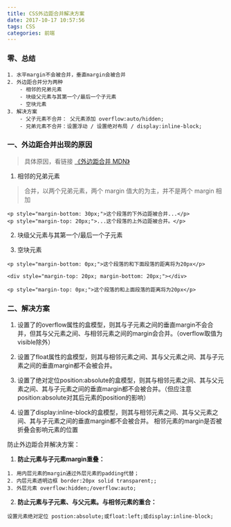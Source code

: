 ```yaml
---
title: CSS外边距合并解决方案
date: 2017-10-17 10:57:56
tags: CSS
categories: 前端
---
```

### 零、总结
```
1. 水平margin不会被合并，垂直margin会被合并
2. 外边距合并分为两种
    - 相邻的兄弟元素
    - 块级父元素与其第一个/最后一个子元素
    - 空块元素
3. 解决方案
    - 父子元素不合并： 父元素添加 overflow:auto/hidden;
    - 兄弟元素不合并：设置浮动 / 设置绝对布局 / display:inline-block;
```

### 一、外边距合并出现的原因
>具体原因，看链接
[《外边距合并 MDN》](https://developer.mozilla.org/zh-CN/docs/Web/CSS/CSS_Box_Model/Mastering_margin_collapsing)

1. 相邻的兄弟元素
>合并，以两个兄弟元素，两个 margin 值大的为主，并不是两个 margin 相加

```
<p style="margin-bottom: 30px;">这个段落的下外边距被合并...</p>
<p style="margin-top: 20px;">...这个段落的上外边距被合并。</p>
```

2. 块级父元素与其第一个/最后一个子元素

3. 空块元素

```
<p style="margin-bottom: 0px;">这个段落的和下面段落的距离将为20px</p>

<div style="margin-top: 20px; margin-bottom: 20px;"></div>

<p style="margin-top: 0px;">这个段落的和上面段落的距离将为20px</p>
```

### 二、解决方案

1. 设置了的overflow属性的盒模型，则其与子元素之间的垂直margin不会合并，但其与父元素之间、与相邻元素之间的margin会合并。（overflow取值为visible除外）

2. 设置了float属性的盒模型，则其与相邻元素之间、其与父元素之间、其与子元素之间的垂直margin都不会被合并。

3. 设置了绝对定位position:absolute的盒模型，则其与相邻元素之间、其与父元素之间、其与子元素之间的垂直margin都不会被合并。（但应注意position:absolute对其后元素的position的影响）

4. 设置了display:inline-block的盒模型，则其与相邻元素之间、其与父元素之间、其与子元素之间的垂直margin都不会被合并。
相邻元素的margin是否被折叠会影响元素的位置

防止外边距合并解决方案：
1. **防止元素与子元素margin重叠：**
```
1. 用内层元素的margin通过外层元素的padding代替；
2. 内层元素透明边框 border:20px solid transparent;;
3. 外层元素 overflow:hidden;/overflow:auto;
```

2. **防止元素与子元素、与父元素。与相邻元素的重合：**
```
设置元素绝对定位 postion:absolute;或float:left;或display:inline-block;
```